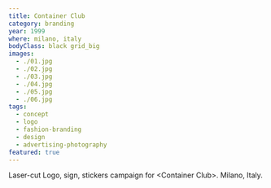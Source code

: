 ```yaml
---
title: Container Club
category: branding
year: 1999
where: milano, italy
bodyClass: black grid_big
images:
  - ./01.jpg
  - ./02.jpg
  - ./03.jpg
  - ./04.jpg
  - ./05.jpg
  - ./06.jpg
tags:
  - concept
  - logo
  - fashion-branding
  - design
  - advertising-photography
featured: true
---
```


Laser-cut Logo, sign, stickers campaign for &lt;Container Club&gt;. Milano, Italy.
